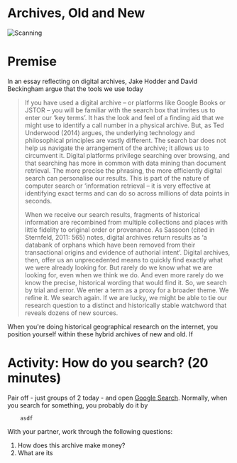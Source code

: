 <div style="width: auto; margin-left: auto; margin-right: auto">

# Archives, Old and New

![Scanning](https://hangingtogether.org/wp-content/uploads/2009/06/bpl3.jpg)

</div>

# Premise

In an essay reflecting on digital archives, Jake Hodder and David Beckingham argue that the tools we use today 

> If you have used a digital archive – or platforms like Google Books or JSTOR – you will be familiar with the search box that invites us to enter our ‘key terms’. It has the look and feel of a finding aid that we might use to identify a call number in a physical archive. But, as Ted Underwood (2014) argues, the underlying technology and philosophical principles are vastly different. The search bar does not help us navigate the arrangement of the archive; it allows us to circumvent it. Digital platforms privilege searching over browsing, and that searching has more in common with data mining than document retrieval. The more precise the phrasing, the more efficiently digital search can personalise our results. This is part of the nature of computer search or ‘information retrieval – it is very effective at identifying exact terms and can do so across millions of data points in seconds.
>
> When we receive our search results, fragments of historical information are recombined from multiple collections and places with little fidelity to original order or provenance. As Sassoon (cited in Sternfeld, 2011: 565) notes, digital archives return results as ‘a databank of orphans which have been removed from their transactional origins and evidence of authorial intent’. Digital archives, then, offer us an unprecedented means to quickly find exactly what we were already looking for. But rarely do we know what we are looking for, even when we think we do. And even more rarely do we know the precise, historical wording that would find it. So, we search by trial and error. We enter a term as a proxy for a broader theme. We refine it. We search again. If we are lucky, we might be able to tie our research question to a distinct and historically stable watchword that reveals dozens of new sources.

When you're doing historical geographical research on the internet, you position yourself within these hybrid archives of new and old. If 

# Activity: How do you search? (20 minutes)

Pair off - just groups of 2 today - and open [Google Search](https://search.google.com). Normally, when you search for something, you probably do it by 

        asdf

With your partner, work through the following questions:

1. How does this archive make money?
2. What are its 

<!-------------------------------------[ Links ]
---------------------------------------->

[a]: https://github.com/itspangler/geospatial-humanities-s2024/raw/main/week/02_data/in-class/data/a.xls
[b]: https://github.com/itspangler/geospatial-humanities-s2024/raw/main/week/02_data/in-class/data/b.csv
[c]: https://github.com/itspangler/geospatial-humanities-s2024/raw/main/week/02_data/in-class/data/d.json.zip

<!---------------------------------[ Buttons ]--------------------------------->

[dataa]: https://img.shields.io/badge/get_Data_A-red?style=for-the-badge
[datab]: https://img.shields.io/badge/get_Data_B-blue?style=for-the-badge
[datac]: https://img.shields.io/badge/get_Data_C-yellow?style=for-the-badge
